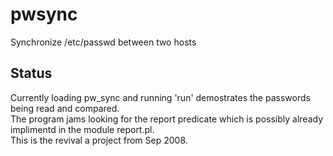 # pwsync
Synchronize /etc/passwd between two hosts

## Status
Currently loading pw_sync and running 'run' demostrates the passwords being read and compared.  
The program jams looking for the report predicate which is possibly already implimentd in the module report.pl.  
This is the revival a project from Sep 2008.
